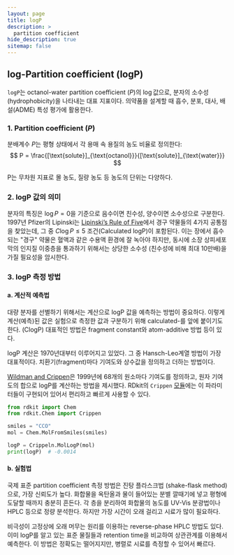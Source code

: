 ```yaml
---
layout: page
title: logP
description: >
  partition coefficient
hide_description: true
sitemap: false
---
```

## log-Partition coefficient (logP)

`logP`는 octanol-water partition coefficient $(P)$의 $\log$값으로, 분자의 소수성(hydrophobicity)을 나타내는 대표 지표이다. 의약품을 설계할 때 흡수, 분포, 대사, 배설(ADME) 특성 평가에 활용한다.

### 1. Partition coefficient $(P)$
분배계수 $P$는 평형 상태에서 각 용매 속 용질의 농도 비율로 정의한다:
$$
P = \frac{[\text{solute}]_{\text{octanol}}}{[\text{solute}]_{\text{water}}}
$$

P는 무차원 지표로 몰 농도, 질량 농도 등 농도의 단위는 다양하다.

### 2. logP 값의 의미
분자의 특징은 $\log P=0$을 기준으로 음수이면 친수성, 양수이면 소수성으로 구분한다. 1997년 Pfizer의 Lipinski는 [Lipinski’s Rule of Five](https://doi.org/10.1016/S0169-409X(96)00423-1)에서 경구 약물들의 4가지 공통점을 찾았는데, 그 중 $C\log P\le 5$ 조건(Calculated logP)이 포함된다. 이는 장에서 흡수되는 "경구" 약물은 혈액과 같은 수용액 환경에 잘 녹아야 하지만, 동시에 소장 상피세포막의 인지질 이중층을 통과하기 위해서는 상당한 소수성 (친수성에 비해 최대 10만배)을 가질 필요성을 암시한다.

### 3. logP 측정 방법

#### a. 계산적 예측법
대량 분자를 선별하기 위해서는 계산으로 logP 값을 예측하는 방법이 중요하다. 이렇게 계산(예측)된 값은 실험으로 측정한 값과 구분하기 위해 calculated-를 앞에 붙이기도 한다. (ClogP) 대표적인 방법은 fragment constant와 atom-additive 방법 등이 있다.

logP 계산은 1970년대부터 이루어지고 있었다. 그 중 Hansch-Leo계열 방법이 가장 대표적이다. 치환기(fragment)마다 기여도와 상수값을 정의하고 더하는 방법이다.

[Wildman and Crippen](https://pubs.acs.org/doi/10.1021/ci990307l)은 1999년에 68개의 원소마다 기여도를 정의하고, 원자 기여도의 합으로 logP를 계산하는 방법을 제시했다. RDkit의 `Crippen` [모듈](https://www.rdkit.org/docs/source/rdkit.Chem.Crippen.html)에는 이 파라미터들이 구현되어 있어서 편리하고 빠르게 사용할 수 있다.

```python
from rdkit import Chem
from rdkit.Chem import Crippen

smiles = "CCO"
mol = Chem.MolFromSmiles(smiles)

logP = Crippeln.MolLogP(mol)
print(logP)  # -0.0014
```

#### b. 실험법
국제 표준 partition coefficient 측정 방법은 진탕 플라스크법 (shake-flask method)으로, 가장 신뢰도가 높다. 화합물을 옥탄올과 물이 들어있는 분별 깔때기에 넣고 평형에 도달할 때까지 충분히 흔든다. 각 층을 분리하여 화합물의 농도를 UV-Vis 분광법이나 HPLC 등으로 정량 분석한다. 하지만 가장 시간이 오래 걸리고 시료가 많이 필요하다.

비극성이 고정상에 오래 머무는 원리를 이용하는 reverse-phase HPLC 방법도 있다. 이미 logP를 알고 있는 표준 물질들과 retention time을 비교하여 상관관계를 이용해서 예측한다. 이 방법은 정확도는 떨어지지만, 병렬로 시료를 측정할 수 있어서 빠르다.